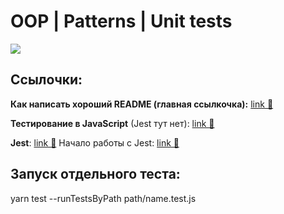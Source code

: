 # OOP | Patterns | Unit tests

![](https://pbs.twimg.com/media/D5kWTVLWAAEscsj.jpg)

## Ссылочки:

**Как написать хороший README (главная ссылкочка):** [link &#128279;](https://medium.com/nuances-of-programming/%D0%BA%D0%B0%D0%BA-%D0%BD%D0%B0%D0%BF%D0%B8%D1%81%D0%B0%D1%82%D1%8C-%D1%85%D0%BE%D1%80%D0%BE%D1%88%D0%B8%D0%B9-readme-%D0%BA%D1%80%D0%B0%D1%82%D0%BA%D0%B8%D0%B9-%D0%BA%D1%83%D1%80%D1%81-79aede120702 'Как написать хороший README')

**Тестирование в JavaScript** (Jest тут нет): [link &#128279;](https://habr.com/ru/post/314978/)

**Jest**: [link &#128279;](https://medium.com/devschacht/berry-de-witte-unit-testing-your-react-application-with-jest-and-enzyme-6ef3658fdc93) Начало работы с Jest: [link &#128279;](https://doc.ebichu.cc/jest/docs/ru/getting-started.html)

## Запуск отдельного теста:

yarn test --runTestsByPath path/name.test.js
